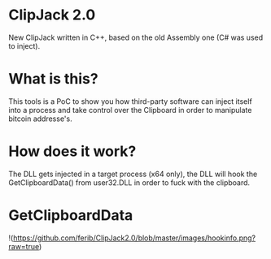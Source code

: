 # ClipJack 2.0
New ClipJack written in C++, based on the old Assembly one (C# was used to inject).

# What is this?
This tools is a PoC to show you how third-party software can inject itself into a process and take control over the Clipboard in order to manipulate bitcoin addresse's.

# How does it work?
The DLL gets injected in a target process (x64 only), the DLL will hook the GetClipboardData() from user32.DLL in order to fuck with the clipboard.

# GetClipboardData
!(https://github.com/ferib/ClipJack2.0/blob/master/images/hookinfo.png?raw=true)


